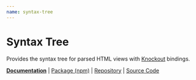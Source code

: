```yaml
---
name: syntax-tree
---
```


# Syntax Tree

<!-- @include docs/parts/packages/syntax-tree/description.md-->

Provides the syntax tree for parsed HTML views with [Knockout] bindings.

<!-- /include -->

<!-- @include docs/parts/package-nav.md -->

[**Documentation**](https://elsk.dev/knuckles) | [Package (npm)](https://npmjs.com/package/@knuckles/syntax-tree) | [Repository](https://github.com/tscpp/knuckles) | [Source Code](https://github.com/tscpp/knuckles/tree/main/packages/syntax-tree)

<!-- /include -->

<!-- @include docs/parts/reference.md -->

[TypeScript]: https://typescriptlang.org
[ESLint]: https://eslint.org
[Knockout]: https://knockoutjs.com
[toolchain]: https://elsk.dev/knuckles

<!-- /include -->
